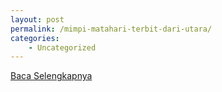 ```yaml
---
layout: post
permalink: /mimpi-matahari-terbit-dari-utara/
categories:
    - Uncategorized
---
```


[Baca Selengkapnya](/03)